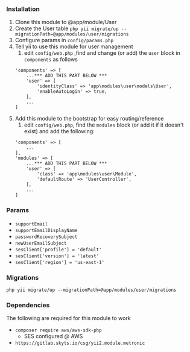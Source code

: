 ### Installation

1. Clone this module to @app/module/User
2. Create the User table `php yii migrate/up --migrationPath=@app/modules/user/migrations`
3. Configure params in `config/params.php`
4. Tell yii to use this module for user management
    1. edit `config/web.php` ,find and change (or add) the `user` block in `components` as follows
    ```
    'components' => [
        ...*** ADD THIS PART BELOW ***
        'user' => [
            'identityClass' => 'app\modules\user\models\User',
            'enableAutoLogin' => true,
        ],
        ...
    ]
    ```
5. Add this module to the bootstrap for easy routing/reference
    1. edit `config/web.php`, find the `modules` block (or add it if it doesn't exist) and add the following:
    ```
    'components' => [
        ...
    ],
    'modules' => [
        ...*** ADD THIS PART BELOW ***
        'user' => [
            'class' => 'app\modules\user\Module',
            'defaultRoute' => 'UserController',
        ],
        ...
    ]

### Params

* `supportEmail`
* `supportEmailDisplayName`
* `passwordRecoverySubject`
* `newUserEmailSubject`
* `sesClient['profile'] = 'default'`
* `sesClient['version'] = 'latest'`
* `sesClient['region'] = 'us-east-1'`

### Migrations

`php yii migrate/up --migrationPath=@app/modules/user/migrations`

### Dependencies

The following are required for this module to work

* `composer require aws/aws-sdk-php`
    * SES configured @ AWS
* `https://gitlab.skyts.io/csg/yii2.module.metronic`